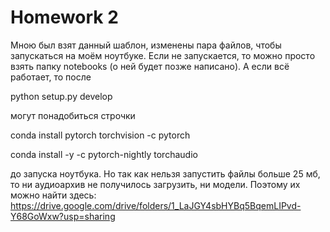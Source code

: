 # Homework 2
Мною был взят данный шаблон, изменены пара файлов, чтобы запускаться на моём ноутбуке. Если не запускается, то можно просто взять папку notebooks (о ней будет позже написано). А если всё работает, то после

python setup.py develop

могут понадобиться строчки

conda install pytorch torchvision -c pytorch

conda install -y -c pytorch-nightly torchaudio

до запуска ноутбука. Но так как нельзя запустить файлы больше 25 мб, то ни аудиоархив не получилось загрузить, ни модели. Поэтому их можно найти здесь: https://drive.google.com/drive/folders/1_LaJGY4sbHYBq5BqemLIPvd-Y68GoWxw?usp=sharing
